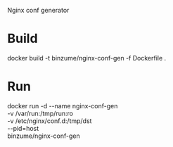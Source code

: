 
Nginx conf generator

# Build

docker build -t binzume/nginx-conf-gen -f Dockerfile .

# Run

docker run -d --name nginx-conf-gen \
   -v /var/run:/tmp/run:ro \
   -v /etc/nginx/conf.d:/tmp/dst \
   --pid=host \
   binzume/nginx-conf-gen

